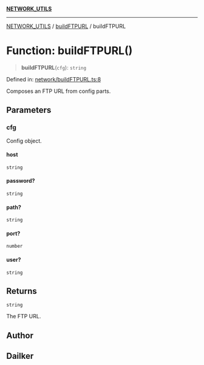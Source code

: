 [**NETWORK_UTILS**](../../README.md)

***

[NETWORK_UTILS](../../README.md) / [buildFTPURL](../README.md) / buildFTPURL

# Function: buildFTPURL()

> **buildFTPURL**(`cfg`): `string`

Defined in: [network/buildFTPURL.ts:8](https://github.com/dailker/everyutil/blob/26e2bb73429918cf0d08899e9efd90b82a42c92e/src/network/buildFTPURL.ts#L8)

Composes an FTP URL from config parts.

## Parameters

### cfg

Config object.

#### host

`string`

#### password?

`string`

#### path?

`string`

#### port?

`number`

#### user?

`string`

## Returns

`string`

The FTP URL.

## Author

## Dailker
